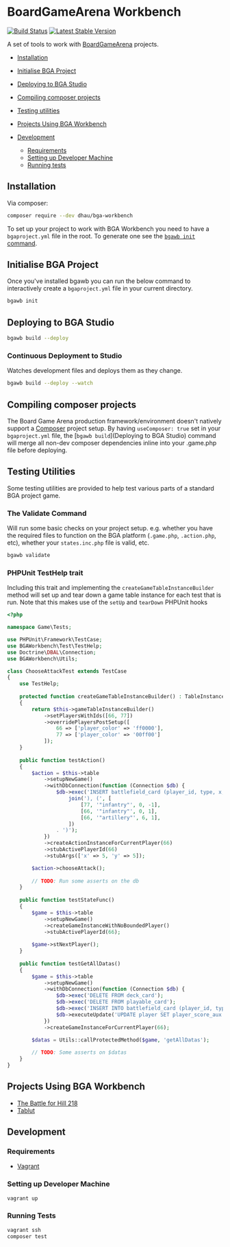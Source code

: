# BoardGameArena Workbench

[![Build Status](https://travis-ci.org/danielholmes/bga-workbench.svg?branch=master)](https://travis-ci.org/danielholmes/bga-workbench)
[![Latest Stable Version](https://img.shields.io/packagist/v/dholmes/bga-workbench.svg)](https://packagist.org/packages/dholmes/bga-workbench)

A set of tools to work with [BoardGameArena](https://boardgamearena.com/) projects.

   * [Installation](#installation)
   * [Initialise BGA Project](#initialise-bga-project)
   * [Deploying to BGA Studio](#deploying-to-bga-studio)
   * [Compiling composer projects](#compiling-composer-projects)
   * [Testing utilities](#testing-utilities)

 
   * [Projects Using BGA Workbench](#projects-using-bga-workbench)

 
   * [Development](#development)
      * [Requirements](#requirements)
      * [Setting up Developer Machine](#setting-up-developer-machine)
      * [Running tests](#running-tests)


## Installation

Via composer:

```bash
composer require --dev dhau/bga-workbench
```

To set up your project to work with BGA Workbench you need to have a `bgaproject.yml` file in the root. To generate one 
see the [`bgawb init` command](#initialise-bga-project).


## Initialise BGA Project

Once you've installed bgawb you can run the below command to interactively create a `bgaproject.yml` file in your 
current directory.

```bash
bgawb init
```


## Deploying to BGA Studio

```bash
bgawb build --deploy
```

### Continuous Deployment to Studio

Watches development files and deploys them as they change.

```bash
bgawb build --deploy --watch
```


## Compiling composer projects

The Board Game Arena production framework/environment doesn't natively support a [Composer](https://getcomposer.org/) 
project setup. By having `useComposer: true` set in your `bgaproject.yml` file, the 
[`bgawb build`](Deploying to BGA Studio) command will merge all non-dev composer dependencies inline into your .game.php 
file before deploying. 


## Testing Utilities

Some testing utilities are provided to help test various parts of a standard BGA project game.

### The Validate Command

Will run some basic checks on your project setup. e.g. whether you have the required files to function on the BGA 
platform (`.game.php`, `.action.php`, etc), whether your `states.inc.php` file is valid, etc. 

```bash
bgawb validate
```

### PHPUnit TestHelp trait

Including this trait and implementing the `createGameTableInstanceBuilder` method will set up and tear down a game table 
instance for each test that is run. Note that this makes use of the `setUp` and `tearDown` PHPUnit hooks

```php
<?php

namespace Game\Tests;

use PHPUnit\Framework\TestCase;
use BGAWorkbench\Test\TestHelp;
use Doctrine\DBAL\Connection;
use BGAWorkbench\Utils;

class ChooseAttackTest extends TestCase
{
    use TestHelp;
    
    protected function createGameTableInstanceBuilder() : TableInstanceBuilder
    {
        return $this->gameTableInstanceBuilder()
            ->setPlayersWithIds([66, 77])
            ->overridePlayersPostSetup([
                66 => ['player_color' => 'ff0000'],
                77 => ['player_color' => '00ff00']
            ]);
    }
    
    public function testAction()
    {
        $action = $this->table
            ->setupNewGame()
            ->withDbConnection(function (Connection $db) {
                $db->exec('INSERT battlefield_card (player_id, type, x, y) VALUES (' .
                    join('), (', [
                        [77, '"infantry"', 0, -1],  
                        [66, '"infantry"', 0, 1],  
                        [66, '"artillery"', 6, 1],  
                    ])
                . ')');
            })
            ->createActionInstanceForCurrentPlayer(66)
            ->stubActivePlayerId(66)
            ->stubArgs(['x' => 5, 'y' => 5]);

        $action->chooseAttack();
        
        // TODO: Run some asserts on the db
    }
    
    public function testStateFunc()
    {
        $game = $this->table
            ->setupNewGame()
            ->createGameInstanceWithNoBoundedPlayer()
            ->stubActivePlayerId(66);
        
        $game->stNextPlayer();
    }
    
    public function testGetAllDatas()
    {
        $game = $this->table
            ->setupNewGame()
            ->withDbConnection(function (Connection $db) {
                $db->exec('DELETE FROM deck_card');
                $db->exec('DELETE FROM playable_card');
                $db->exec('INSERT INTO battlefield_card (player_id, type, x, y) VALUES (66, "tank", 0, 2)');
                $db->executeUpdate('UPDATE player SET player_score_aux = 1 WHERE player_id = 66');
            })
            ->createGameInstanceForCurrentPlayer(66);

        $datas = Utils::callProtectedMethod($game, 'getAllDatas');
        
        // TODO: Some asserts on $datas
    }
}
```


## Projects Using BGA Workbench

 - [The Battle for Hill 218](https://github.com/danielholmes/battle-for-hill-218)
 - [Tablut](https://github.com/Lucas-C/tablut)


## Development

### Requirements

 - [Vagrant](https://www.vagrantup.com/)

### Setting up Developer Machine

```bash
vagrant up
```

### Running Tests

```bash
vagrant ssh
composer test
```
